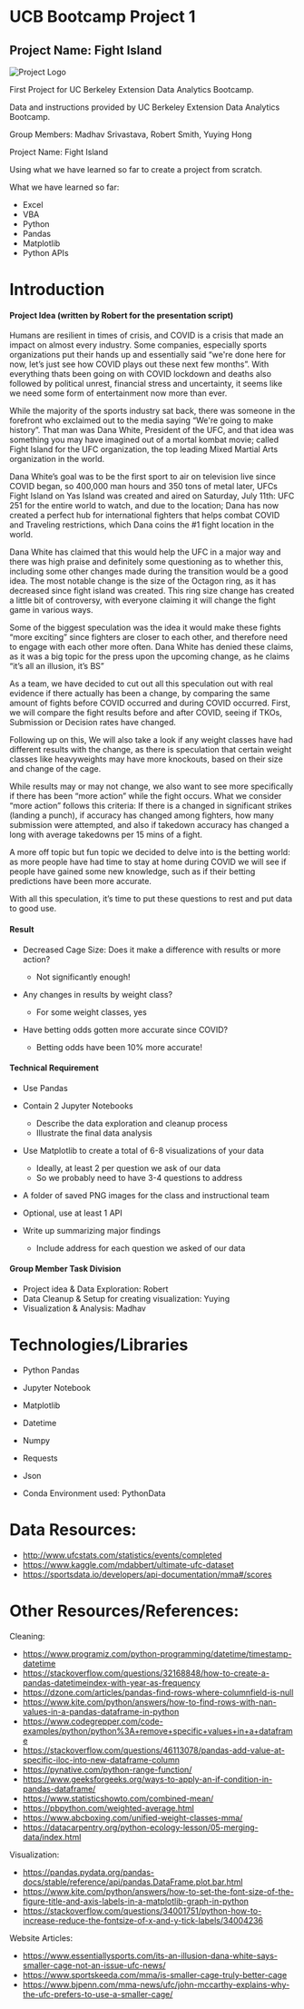 # UCB Bootcamp Project 1

## Project Name: Fight Island

![Project Logo](fight_island.png)

First Project for UC Berkeley Extension Data Analytics Bootcamp.

Data and instructions provided by UC Berkeley Extension Data Analytics Bootcamp.

Group Members: Madhav Srivastava, Robert Smith, Yuying Hong

Project Name: Fight Island 

Using what we have learned so far to create a project from scratch.

What we have learned so far:

  - Excel
  - VBA
  - Python
  - Pandas
  - Matplotlib
  - Python APIs

# Introduction 

#### Project Idea (written by Robert for the presentation script)

Humans are resilient in times of crisis, and COVID is a crisis that made an impact on almost every industry. Some companies, especially sports organizations put their hands up and essentially said “we're done here for now, let’s just see how COVID plays out these next few months”. With everything thats been going on with COVID  lockdown and deaths also followed by political unrest, financial stress and uncertainty, it seems like we need some form of entertainment now more than ever.

While the majority of the sports industry sat back, there was someone in the forefront who exclaimed out to the media saying “We're going to make history”. That man was Dana White, President of the UFC, and that idea was something you may have imagined out of a mortal kombat movie; called Fight Island for the UFC organization, the top leading Mixed Martial Arts organization in the world.

Dana White’s goal was to be the first sport to air on television live since COVID began, so 400,000 man hours and 350 tons of metal later, UFCs Fight Island on Yas Island was created and aired on Saturday, July 11th: UFC 251 for the entire world to watch, and due to the location; Dana has now created a perfect hub for international fighters that helps combat COVID and Traveling restrictions, which Dana coins the #1 fight location in the world.

Dana White has claimed that this would help the UFC in a major way and there was high praise and definitely some questioning as to whether this, including some other changes made during the transition would be a good idea. The most notable change is the size of the Octagon ring, as it has decreased since fight island was created. This ring size change has created a little bit of controversy, with everyone claiming it will change the fight game in various ways.

Some of the biggest speculation was the idea it would make these fights “more exciting” since fighters are closer to each other, and therefore need to engage with each other more often. Dana White has denied these claims, as it was a big topic for the press upon the upcoming change, as he claims “it’s all an illusion, it’s BS”
        	
As a team, we have decided to cut out all this speculation out with real evidence if there actually has been a change, by comparing the same amount of fights before COVID occurred and during COVID occurred. First, we will compare the fight results before and after COVID, seeing if TKOs, Submission or Decision rates have changed. 

Following up on this, We will also take a look if any weight classes have had different results with the change, as there is speculation that certain weight classes like heavyweights may have more knockouts, based on their size and change of the cage. 

While results may or may not change, we also want to see more specifically if there has been “more action” while the fight occurs. What we consider “more action” follows this criteria:
If there is a changed in significant strikes (landing a punch), if accuracy has changed among fighters, how many submission were attempted, and also if takedown accuracy has changed a long with average takedowns per 15 mins of a fight.

A more off topic but fun topic we decided to delve into is the betting world: as more people have had time to stay at home during COVID we will see if people have gained some new knowledge, such as if their betting predictions have been more accurate.

With all this speculation, it’s time to put these questions to rest and put data to good use.

#### Result

- Decreased Cage Size: Does it make a difference with results or more action? 
  - Not significantly enough!
 
- Any changes in results by weight class?
  - For some weight classes, yes

- Have betting odds gotten more accurate since COVID?
  - Betting odds have been 10% more accurate!

#### Technical Requirement

- Use Pandas

- Contain 2 Jupyter Notebooks
  - Describe the data exploration and cleanup process
  - Illustrate the final data analysis
  
- Use Matplotlib to create a total of 6-8 visualizations of your data
  - Ideally, at least 2 per question we ask of our data
  - So we probably need to have 3-4 questions to address
  
- A folder of saved PNG images for the class and instructional team

- Optional, use at least 1 API

- Write up summarizing major findings
  - Include address for each question we asked of our data


#### Group Member Task Division

  - Project idea & Data Exploration: Robert
  - Data Cleanup & Setup for creating visualization: Yuying
  - Visualization & Analysis: Madhav
  
# Technologies/Libraries

  - Python Pandas
  
  - Jupyter Notebook
  
  - Matplotlib
  
  - Datetime
  
  - Numpy
  
  - Requests
  
  - Json
  
  - Conda Environment used: PythonData
  
# Data Resources:

- http://www.ufcstats.com/statistics/events/completed
- https://www.kaggle.com/mdabbert/ultimate-ufc-dataset
- https://sportsdata.io/developers/api-documentation/mma#/scores

# Other Resources/References:

Cleaning:

- https://www.programiz.com/python-programming/datetime/timestamp-datetime
- https://stackoverflow.com/questions/32168848/how-to-create-a-pandas-datetimeindex-with-year-as-frequency
- https://dzone.com/articles/pandas-find-rows-where-columnfield-is-null
- https://www.kite.com/python/answers/how-to-find-rows-with-nan-values-in-a-pandas-dataframe-in-python
- https://www.codegrepper.com/code-examples/python/python%3A+remove+specific+values+in+a+dataframe
- https://stackoverflow.com/questions/46113078/pandas-add-value-at-specific-iloc-into-new-dataframe-column
- https://pynative.com/python-range-function/
- https://www.geeksforgeeks.org/ways-to-apply-an-if-condition-in-pandas-dataframe/
- https://www.statisticshowto.com/combined-mean/
- https://pbpython.com/weighted-average.html
- https://www.abcboxing.com/unified-weight-classes-mma/
- https://datacarpentry.org/python-ecology-lesson/05-merging-data/index.html

Visualization:

- https://pandas.pydata.org/pandas-docs/stable/reference/api/pandas.DataFrame.plot.bar.html
- https://www.kite.com/python/answers/how-to-set-the-font-size-of-the-figure-title-and-axis-labels-in-a-matplotlib-graph-in-python
- https://stackoverflow.com/questions/34001751/python-how-to-increase-reduce-the-fontsize-of-x-and-y-tick-labels/34004236

Website Articles:
- https://www.essentiallysports.com/its-an-illusion-dana-white-says-smaller-cage-not-an-issue-ufc-news/
- https://www.sportskeeda.com/mma/is-smaller-cage-truly-better-cage
- https://www.bjpenn.com/mma-news/ufc/john-mccarthy-explains-why-the-ufc-prefers-to-use-a-smaller-cage/
